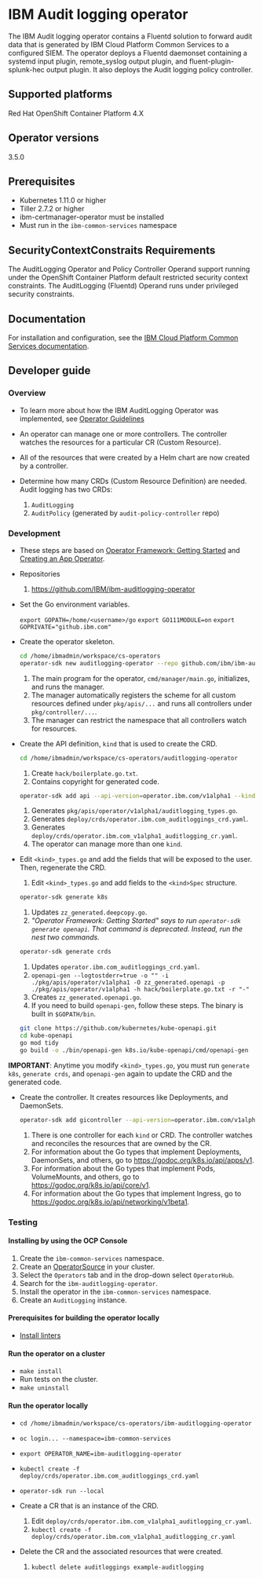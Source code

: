 # IBM Audit logging operator

The IBM Audit logging operator contains a Fluentd solution to forward audit data that is generated by IBM Cloud Platform Common Services to a configured SIEM. The operator deploys a Fluentd daemonset containing a systemd input plugin, remote_syslog output plugin, and fluent-plugin-splunk-hec output plugin. It also deploys the Audit logging policy controller.

## Supported platforms

Red Hat OpenShift Container Platform 4.X

## Operator versions

3.5.0

## Prerequisites

- Kubernetes 1.11.0 or higher
- Tiller 2.7.2 or higher
- ibm-certmanager-operator must be installed
- Must run in the `ibm-common-services` namespace

## SecurityContextConstraits Requirements

The AuditLogging Operator and Policy Controller Operand support running under the OpenShift Container Platform default restricted security context constraints.  The AuditLogging (Fluentd) Operand runs under privileged security constraints.

## Documentation

For installation and configuration, see the [IBM Cloud Platform Common Services documentation](http://ibm.biz/cpcsdocs).

## Developer guide

### Overview

- To learn more about how the IBM AuditLogging Operator was implemented, see [Operator Guidelines](https://github.com/operator-framework/getting-started#getting-started)

- An operator can manage one or more controllers. The controller watches the resources for a particular CR (Custom Resource).

- All of the resources that were created by a Helm chart are now created by a controller.

- Determine how many CRDs (Custom Resource Definition) are needed. Audit logging has two CRDs:
  1. `AuditLogging`
  1. `AuditPolicy` (generated by `audit-policy-controller` repo)

### Development

- These steps are based on [Operator Framework: Getting Started](https://github.com/operator-framework/getting-started#getting-started)
  and [Creating an App Operator](https://github.com/operator-framework/operator-sdk#create-and-deploy-an-app-operator).

- Repositories
  1. <https://github.com/IBM/ibm-auditlogging-operator>

- Set the Go environment variables.

  `export GOPATH=/home/<username>/go`
  `export GO111MODULE=on`
  `export GOPRIVATE="github.ibm.com"`

- Create the operator skeleton.

  ```bash
  cd /home/ibmadmin/workspace/cs-operators
  operator-sdk new auditlogging-operator --repo github.com/ibm/ibm-auditlogging-operator
  ```

  1. The main program for the operator, `cmd/manager/main.go`, initializes, and runs the manager.
  1. The manager automatically registers the scheme for all custom resources defined under `pkg/apis/...` and runs all controllers under `pkg/controller/...`.
  1. The manager can restrict the namespace that all controllers watch for resources.

- Create the API definition, `kind` that is used to create the CRD.

  ```bash
  cd /home/ibmadmin/workspace/cs-operators/auditlogging-operator
  ```

  1. Create `hack/boilerplate.go.txt`.
  1. Contains copyright for generated code.

  ```bash
  operator-sdk add api --api-version=operator.ibm.com/v1alpha1 --kind=auditlogging
  ```

  1. Generates `pkg/apis/operator/v1alpha1/auditlogging_types.go`.
  1. Generates `deploy/crds/operator.ibm.com_auditloggings_crd.yaml`.
  1. Generates `deploy/crds/operator.ibm.com_v1alpha1_auditlogging_cr.yaml`.
  1. The operator can manage more than one `kind`.

- Edit `<kind>_types.go` and add the fields that will be exposed to the user. Then, regenerate the CRD.
  1. Edit `<kind>_types.go` and add fields to the `<kind>Spec` structure.

  ```bash
  operator-sdk generate k8s
  ```

  1. Updates `zz_generated.deepcopy.go`.
  1. *"Operator Framework: Getting Started" says to run `operator-sdk generate openapi`. That command is deprecated. Instead, run the nest two commands.*

  ```bash
  operator-sdk generate crds
  ```

  1. Updates `operator.ibm.com_auditloggings_crd.yaml`.
  1. `openapi-gen --logtostderr=true -o "" -i ./pkg/apis/operator/v1alpha1 -O zz_generated.openapi -p ./pkg/apis/operator/v1alpha1 -h hack/boilerplate.go.txt -r "-"`
  1. Creates `zz_generated.openapi.go`.
  1. If you need to build `openapi-gen`, follow these steps. The binary is built in `$GOPATH/bin`.

  ```bash
  git clone https://github.com/kubernetes/kube-openapi.git
  cd kube-openapi
  go mod tidy
  go build -o ./bin/openapi-gen k8s.io/kube-openapi/cmd/openapi-gen
  ```

**IMPORTANT**: Anytime you modify `<kind>_types.go`, you must run `generate k8s`, `generate crds`, and `openapi-gen` again to update the CRD and the generated code.

- Create the controller. It creates resources like Deployments, and DaemonSets.

  ```bash
  operator-sdk add gicontroller --api-version=operator.ibm.com/v1alpha1 --kind=auditlogging
  ```

  1. There is one controller for each `kind` or CRD. The controller watches and reconciles the resources that are owned by the CR.
  1. For information about the Go types that implement Deployments, DaemonSets, and others, go to <https://godoc.org/k8s.io/api/apps/v1>.
  1. For information about the Go types that implement Pods, VolumeMounts, and others, go to <https://godoc.org/k8s.io/api/core/v1>.
  1. For information about the Go types that implement Ingress, go to <https://godoc.org/k8s.io/api/networking/v1beta1>.

### Testing

#### Installing by using the OCP Console

1. Create the `ibm-common-services` namespace.
1. Create an [OperatorSource](https://github.com/IBM/operand-deployment-lifecycle-manager/blob/master/docs/install/common-service-integration.md#1-create-an-operatorsource-in-the-openshift-cluster) in your cluster.
1. Select the `Operators` tab and in the drop-down select `OperatorHub`.
1. Search for the `ibm-auditlogging-operator`.
1. Install the operator in the `ibm-common-services` namespace.
1. Create an `AuditLogging` instance.

#### Prerequisites for building the operator locally

- [Install linters](https://github.com/IBM/go-repo-template/blob/master/docs/development.md)

#### Run the operator on a cluster

- `make install`
- Run tests on the cluster.
- `make uninstall`

#### Run the operator locally

- `cd /home/ibmadmin/workspace/cs-operators/ibm-auditlogging-operator`
- `oc login... --namespace=ibm-common-services`
- `export OPERATOR_NAME=ibm-auditlogging-operator`
- `kubectl create -f deploy/crds/operator.ibm.com_auditloggings_crd.yaml`
- `operator-sdk run --local`

- Create a CR that is an instance of the CRD.
  1. Edit `deploy/crds/operator.ibm.com_v1alpha1_auditlogging_cr.yaml`.
  1. `kubectl create -f deploy/crds/operator.ibm.com_v1alpha1_auditlogging_cr.yaml`

- Delete the CR and the associated resources that were created.
  1. `kubectl delete auditloggings example-auditlogging`
